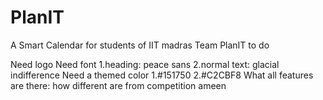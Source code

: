 # PlanIT

A Smart Calendar for students of IIT madras
Team PlanIT to do

Need logo
Need font
1.heading: peace sans
2.normal text: glacial indifference
Need a themed color
1.#151750
2.#C2CBF8
What all features are there: how different are from competition
  ameen